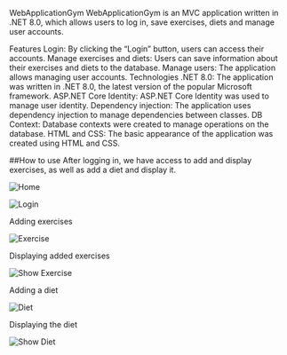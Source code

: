 WebApplicationGym
WebApplicationGym is an MVC application written in .NET 8.0, which allows users to log in, save exercises, diets and manage user accounts.

Features
Login: By clicking the “Login” button, users can access their accounts.
Manage exercises and diets: Users can save information about their exercises and diets to the database.
Manage users: The application allows managing user accounts.
Technologies
.NET 8.0: The application was written in .NET 8.0, the latest version of the popular Microsoft framework.
ASP.NET Core Identity: ASP.NET Core Identity was used to manage user identity.
Dependency injection: The application uses dependency injection to manage dependencies between classes.
DB Context: Database contexts were created to manage operations on the database.
HTML and CSS: The basic appearance of the application was created using HTML and CSS.

##How to use
After logging in, we have access to add and display exercises, as well as add a diet and display it.

![Home](https://i.ibb.co/6mnbZD2/Zrzut-ekranu-2024-03-27-172944.png)

![Login](https://i.ibb.co/jVXhYqg/Zrzut-ekranu-2024-03-27-172953.png)

Adding exercises 

![Exercise](https://i.ibb.co/ZG2J8SY/Zrzut-ekranu-2024-03-27-172729.png)

Displaying added exercises

![Show Exercise](https://i.ibb.co/cCGffjV/Zrzut-ekranu-2024-03-27-172713.png)

Adding a diet

![Diet](https://i.ibb.co/MP7YGpV/Zrzut-ekranu-2024-03-27-172646.png)

Displaying the diet

![Show Diet](https://i.ibb.co/H7TV2t9/Zrzut-ekranu-2024-03-27-172657.png)

